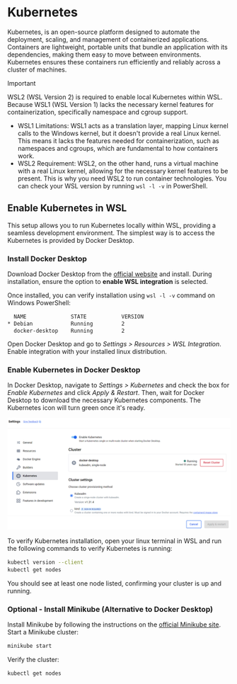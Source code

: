 # Kubernetes
Kubernetes, is an open-source platform designed to automate the deployment, scaling, and management of containerized applications. Containers are lightweight, portable units that bundle an application with its dependencies, making them easy to move between environments. Kubernetes ensures these containers run efficiently and reliably across a cluster of machines.

> [!IMPORTANT]
> WSL2 (WSL Version 2) is required to enable local Kubernetes within WSL. Because WSL1 (WSL Version 1) lacks the necessary kernel features for containerization, specifically namespace and cgroup support.
>
> - WSL1 Limitations: WSL1 acts as a translation layer, mapping Linux kernel calls to the Windows kernel, but it doesn't provide a real Linux kernel. This means it lacks the features needed for containerization, such as namespaces and cgroups, which are fundamental to how containers work.
> - WSL2 Requirement: WSL2, on the other hand, runs a virtual machine with a real Linux kernel, allowing for the necessary kernel features to be present. This is why you need WSL2 to run container technologies.
> You can check your WSL version by running `wsl -l -v` in PowerShell.

## Enable Kubernetes in WSL
This setup allows you to run Kubernetes locally within WSL, providing a seamless development environment. The simplest way is to access the Kubernetes is provided by Docker Desktop.

### Install Docker Desktop
Download Docker Desktop from the [official website](https://www.docker.com/products/docker-desktop) and install. During installation, ensure the option to **enable WSL integration** is selected.

Once installed, you can verify installation using `wsl -l -v` command on Windows PowerShell:
```
  NAME              STATE           VERSION
* Debian            Running         2
  docker-desktop    Running         2
```

Open Docker Desktop and go to *Settings > Resources > WSL Integration*. Enable integration with your installed linux distribution.

### Enable Kubernetes in Docker Desktop
In Docker Desktop, navigate to *Settings > Kubernetes* and check the box for *Enable Kubernetes* and click *Apply & Restart*. Then, wait for Docker Desktop to download the necessary Kubernetes components. The Kubernetes icon will turn green once it's ready.

![wsl-docker-kube-enabled](../../images/wsl-docker-kube-enabled.png)

To verify Kubernetes installation, open your linux terminal in WSL and run the following commands to verify Kubernetes is running:
```bash
kubectl version --client
kubectl get nodes
```
You should see at least one node listed, confirming your cluster is up and running.

### Optional - Install Minikube (Alternative to Docker Desktop)
Install Minikube by following the instructions on the [official Minikube site](https://minikube.sigs.k8s.io/docs/start/). Start a Minikube cluster:
```bash
minikube start
```
Verify the cluster:
```bash
kubectl get nodes
```
